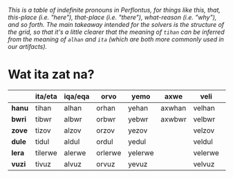 *This is a table of indefinite pronouns in Perflontus, for things like this, that,
this-place (i.e. "here"), that-place (i.e. "there"), what-reason (i.e. "why"), and so forth.
The main takeaway intended for the solvers is the structure of the grid, so that it's a little
clearer that the meaning of `tihan` can be inferred from the meaning of `alhan` and `ita` (which
are both more commonly used in our artifacts).*

# Wat ita zat na?

|        | ita/eta | iqa/eqa | orvo    | yemo    | axwe   | veli    | wat/.../wod |
|---|---|---|---|---|---|---|---|
| **hanu**   | tihan   | alhan   | orhan   | yehan   | axwhan | velhan  | whan        |
| **bwri**    | tibwr   | albwr   | orbwr   | yebwr   | axwbwr | velbwr  | wbwr        |
| **zove**      | tizov   | alzov   | orzov   | yezov   |        | velzov  | wzov        |
| **dule**   | tidul   | aldul   | ordul   | yedul   |        | veldul  | wdul        |
| **lera** | tilerwe | alerwe  | orlerwe | yelerwe |        | velerwe | wlerwe      |
| **vuzi**   | tivuz   | alvuz   | orvuz   | yevuz   |        | velvuz  | wvuz        |
